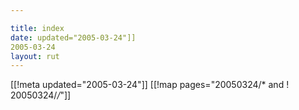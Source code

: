 ```yaml
---

title: index
date: updated="2005-03-24"]]
2005-03-24
layout: rut
---
```


[[!meta updated="2005-03-24"]]
[[!map pages="20050324/* and ! 20050324/*/*"]]
